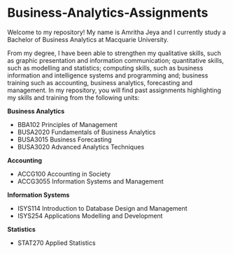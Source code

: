 # Business-Analytics-Assignments
Welcome to my repository! My name is Amritha Jeya and I currently study a Bachelor of Business Analytics at Macquarie University. 

From my degree, I have been able to strengthen my qualitative skills, such as graphic presentation and information communication; quantitative skills, such as modelling and statistics; computing skills, such as business information and intelligence systems and programming and; business training such as accounting, business analytics, forecasting and management. In my repository, you will find past assignments highlighting my skills and training from the following units:

**Business Analytics** 
- BBA102 Principles of Management
- BUSA2020 Fundamentals of Business Analytics
- BUSA3015 Business Forecasting
- BUSA3020 Advanced Analytics Techniques 

**Accounting**
- ACCG100 Accounting in Society 
- ACCG3055 Information Systems and Management

**Information Systems**
- ISYS114 Introduction to Database Design and Management 
- ISYS254 Applications Modelling and Development 

**Statistics**
- STAT270 Applied Statistics
